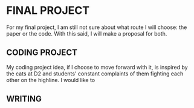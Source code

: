 # FINAL PROJECT

For my final project, I am still not sure about what route I will choose: the paper or the code. With this said, I will make a proposal for both.

## CODING PROJECT

My coding project idea, if I choose to move forward with it, is inspired by the cats at D2 and students' constant complaints of them fighting each other on the highline. I would like to  

## WRITING
